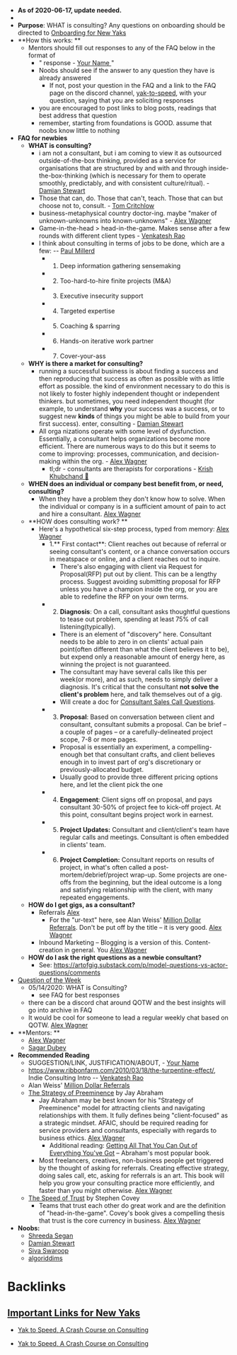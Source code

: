 - __As of 2020-06-17, update needed.__
- 
- **Purpose**: WHAT is consulting? Any questions on onboarding should be directed to [Onboarding for New Yaks](<Onboarding for New Yaks.md>)
- **How this works: **
    - Mentors should fill out responses to any of the FAQ below in the format of 
        - " response - [ Your Name ](< Your Name .md>)"
        - Noobs should see if the answer to any question they have is already answered
            - If not, post your question in the FAQ  and a link to the FAQ page on the discord channel, [yak-to-speed](<yak-to-speed.md>), with your question, saying that you are soliciting responses 
        - you are encouraged to post links to blog posts, readings that best address that question 
        - remember, starting from foundations is GOOD. assume that noobs know little to nothing   
- **FAQ for newbies**
    - **WHAT is consulting?**
        - i am not a consultant, but i am coming to view it as outsourced outside-of-the-box thinking, provided as a service for organisations that are structured by and with and through inside-the-box-thinking (which is necessary for them to operate smoothly, predictably, and with consistent culture/ritual). - [Damian Stewart](<Damian Stewart.md>)
        - Those that can, do. Those that can't, teach. Those that can but choose not to, consult. - [Tom Critchlow](<Tom Critchlow.md>)
        - business-metaphysical country doctor-ing. maybe "maker of unknown-unknowns into known-unknowns" - [Alex Wagner](<Alex Wagner.md>)
        - Game-in-the-head > head-in-the-game. Makes sense after a few rounds with different client types - [Venkatesh Rao](<Venkatesh Rao.md>)
        - I think about consulting in terms of jobs to be done, which are a few: -- [Paul Millerd](<Paul Millerd.md>)
            - 1. Deep information gathering sensemaking
            - 2. Too-hard-to-hire finite projects (M&A)
            - 3. Executive insecurity support
            - 4. Targeted expertise
            - 5. Coaching & sparring
            - 6. Hands-on iterative work partner
            - 7. Cover-your-ass
    - **WHY is there a market for consulting?**
        - running a successful business is about finding a success and then reproducing that success as often as possible with as little effort as possible. the kind of environment necessary to do this is not likely to foster highly independent thought or independent thinkers. but sometimes, you need independent thought (for example, to understand __why__ your success was a success, or to suggest new __kinds__ of things you might be able to build from your first success). enter, consulting - [Damian Stewart](<Damian Stewart.md>)
        - All orga  nizations operate with some level of dysfunction. Essentially, a consultant helps organizations become more efficient. There are numerous ways to do this but it seems to come to improving: processes, communication, and decision-making within the org. - [Alex Wagner](<Alex Wagner.md>)
            - tl;dr -  consultants are therapists for corporations - [Krish Khubchand 🎈](<Krish Khubchand 🎈.md>)
    - **WHEN does an individual or company best benefit from, or need, consulting?**
        - When they have a problem they don't know how to solve. When the individual or company is in a sufficient amount of pain to act and hire a consultant. [Alex Wagner](<Alex Wagner.md>)
    - **HOW does consulting work?  **
        - Here's a hypothetical six-step process, typed from memory: [Alex Wagner](<Alex Wagner.md>)
            - 1.** First contact**: Client reaches out because of referral or seeing consultant's content, or a chance conversation occurs in meatspace or online, and a client reaches out to inquire.
                - There's also engaging with client via Request for Proposal(RFP) put out by client. This can be a lengthy process. Suggest avoiding submitting proposal for RFP unless you have a champion inside the org, or you are able to redefine the RFP on your own terms.
            - 2. **Diagnosis**: On a call, consultant asks thoughtful questions to tease out problem, spending at least 75% of call listening(typically). 
                - There is an element of "discovery" here. Consultant needs to be able to zero in on clients' actual pain point(often different than what the client believes it to be), but expend only a reasonable amount of energy here, as winning the project is not guaranteed. 
                - The consultant may have several calls like this per week(or more), and as such, needs to simply deliver a diagnosis. It's critical that the consultant __not solve the client's problem__ here, and talk themselves out of a gig.
                - Will create a doc for [Consultant Sales Call Questions](<Consultant Sales Call Questions.md>).
            - 3. **Proposal**: Based on conversation between client and consultant, consultant submits a proposal. Can be brief – a couple of pages – or a carefully-delineated project scope, 7-8 or more pages. 
                - Proposal is essentially an experiment, a compelling-enough bet that consultant crafts, and client believes enough in to invest part of org's discretionary or previously-allocated budget.
                - Usually good to provide three different pricing options here, and let the client pick the one
            - 4. **Engagement**: Client signs off on proposal, and pays consultant 30-50% of project fee to kick-off project. At this point, consultant begins project work in earnest.
            - 5. **Project Updates:** Consultant and client/client's team have regular calls and meetings. Consultant is often embedded in clients' team.
            - 6. **Project Completion:** Consultant reports on results of project, in what's often called a post-mortem/debrief/project wrap-up. Some projects are one-offs from the beginning, but the ideal outcome is a long and satisfying relationship with the client, with many repeated engagements.
    - **HOW do I get gigs, as a consultant?**
        - Referrals [Alex](<Alex.md>)
            - For the "ur-text" here, see Alan Weiss' [Million Dollar Referrals](https://www.amazon.com/Million-Dollar-Referrals-Perpetual-Seven-Figure/dp/0071769277). Don't be put off by the title – it is very good. [Alex Wagner](<Alex Wagner.md>)
        - Inbound Marketing – Blogging is a version of this. Content-creation in general. You  [Alex Wagner](<Alex Wagner.md>)
    - **HOW do I ask the right questions as a newbie consultant?**
        - See: https://artofgig.substack.com/p/model-questions-vs-actor-questions/comments
- [Question of the Week](<Question of the Week.md>)
    - 05/14/2020: WHAT is Consulting? 
        - see FAQ for best responses
    - there can be a discord chat around QOTW and the best insights will go into archive in FAQ
    - It would be cool for someone to lead a regular weekly chat based on QOTW. [Alex Wagner](<Alex Wagner.md>)
- **Mentors: **
    - [Alex Wagner](<Alex Wagner.md>)
    - [Sagar Dubey](<Sagar Dubey.md>)
- **Recommended Reading**
    - SUGGESTION/LINK, JUSTIFICATION/ABOUT, - [ Your Name ](< Your Name .md>)
    - https://www.ribbonfarm.com/2010/03/18/the-turpentine-effect/, Indie Consulting Intro -- [Venkatesh Rao](<Venkatesh Rao.md>)
    - Alan Weiss' [Million Dollar Referrals](https://www.amazon.com/Million-Dollar-Referrals-Perpetual-Seven-Figure/dp/0071769277)
    - [The Strategy of Preeminence](https://www.abraham.com/wp-content/uploads/2014/02/The_Strategy_of_Preeminence-Adapted-for-a-Client1.pdf) by Jay Abraham
        - Jay Abraham may be best known for his "Strategy of Preeminence" model for attracting clients and navigating relationships with them. It fully defines being "client-focused" as a strategic mindset. AFAIC, should be required reading for service providers and consultants, especially with regards to business ethics. [Alex Wagner](<Alex Wagner.md>)
            - Additional reading: [Getting All That You Can Out of Everything You've Got](http://abraham-pop.s3.amazonaws.com/GettingEverythingNew.pdf) – Abraham's most popular book.
        - Most freelancers, creatives, non-business people get triggered by the thought of asking for referrals. Creating effective strategy, doing sales call, etc, asking for referrals is an art. This book will help you grow your consulting practice more efficiently, and faster than you might otherwise. [Alex Wagner](<Alex Wagner.md>) 
    - [The Speed of Trust](https://public.summaries.com/files/8-page-summary/the-speed-of-trust.pdf) by Stephen Covey
        - Teams that trust each other do great work and are the definition of "head-in-the-game". Covey's book gives a compelling thesis that trust is the core currency in business. [Alex Wagner](<Alex Wagner.md>)
- **Noobs:**
    - [Shreeda Segan](<Shreeda Segan.md>)
    - [Damian Stewart](<Damian Stewart.md>)
    - [Siva Swaroop](<Siva Swaroop.md>)
    - [algoriddims](<algoriddims.md>)

# Backlinks
## [Important Links for New Yaks](<Important Links for New Yaks.md>)
- [Yak to Speed, A Crash Course on Consulting](<Yak to Speed, A Crash Course on Consulting.md>)

- [Yak to Speed, A Crash Course on Consulting](<Yak to Speed, A Crash Course on Consulting.md>)

